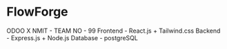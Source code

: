 # FlowForge
ODOO X NMIT - TEAM NO - 99
Frontend - React.js + Tailwind.css
Backend - Express.js + Node.js
Database - postgreSQL
